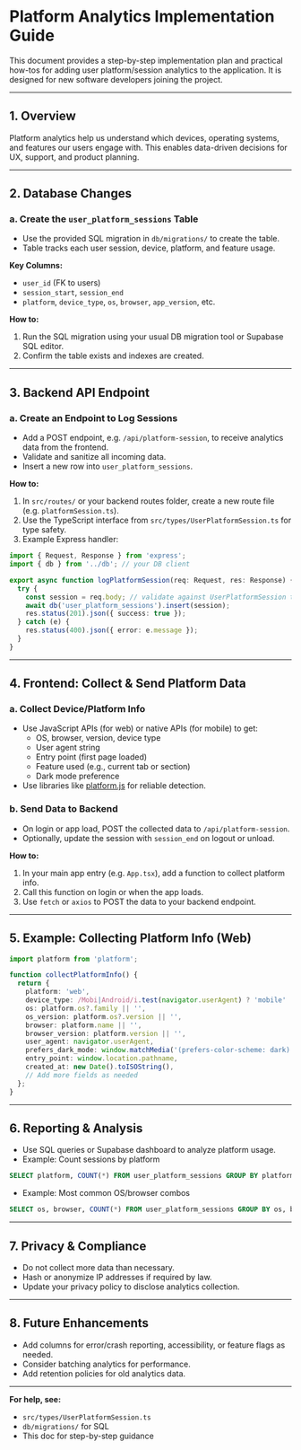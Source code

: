 # Platform Analytics Implementation Guide

This document provides a step-by-step implementation plan and practical how-tos for adding user platform/session analytics to the application. It is designed for new software developers joining the project.

---

## 1. Overview

Platform analytics help us understand which devices, operating systems, and features our users engage with. This enables data-driven decisions for UX, support, and product planning.

---

## 2. Database Changes

### a. Create the `user_platform_sessions` Table

- Use the provided SQL migration in `db/migrations/` to create the table.
- Table tracks each user session, device, platform, and feature usage.

**Key Columns:**
- `user_id` (FK to users)
- `session_start`, `session_end`
- `platform`, `device_type`, `os`, `browser`, `app_version`, etc.

**How to:**
1. Run the SQL migration using your usual DB migration tool or Supabase SQL editor.
2. Confirm the table exists and indexes are created.

---

## 3. Backend API Endpoint

### a. Create an Endpoint to Log Sessions

- Add a POST endpoint, e.g. `/api/platform-session`, to receive analytics data from the frontend.
- Validate and sanitize all incoming data.
- Insert a new row into `user_platform_sessions`.

**How to:**
1. In `src/routes/` or your backend routes folder, create a new route file (e.g. `platformSession.ts`).
2. Use the TypeScript interface from `src/types/UserPlatformSession.ts` for type safety.
3. Example Express handler:

```typescript
import { Request, Response } from 'express';
import { db } from '../db'; // your DB client

export async function logPlatformSession(req: Request, res: Response) {
  try {
    const session = req.body; // validate against UserPlatformSession type
    await db('user_platform_sessions').insert(session);
    res.status(201).json({ success: true });
  } catch (e) {
    res.status(400).json({ error: e.message });
  }
}
```

---

## 4. Frontend: Collect & Send Platform Data

### a. Collect Device/Platform Info

- Use JavaScript APIs (for web) or native APIs (for mobile) to get:
  - OS, browser, version, device type
  - User agent string
  - Entry point (first page loaded)
  - Feature used (e.g., current tab or section)
  - Dark mode preference
- Use libraries like [platform.js](https://github.com/bestiejs/platform.js) for reliable detection.

### b. Send Data to Backend

- On login or app load, POST the collected data to `/api/platform-session`.
- Optionally, update the session with `session_end` on logout or unload.

**How to:**
1. In your main app entry (e.g. `App.tsx`), add a function to collect platform info.
2. Call this function on login or when the app loads.
3. Use `fetch` or `axios` to POST the data to your backend endpoint.

---

## 5. Example: Collecting Platform Info (Web)

```typescript
import platform from 'platform';

function collectPlatformInfo() {
  return {
    platform: 'web',
    device_type: /Mobi|Android/i.test(navigator.userAgent) ? 'mobile' : 'desktop',
    os: platform.os?.family || '',
    os_version: platform.os?.version || '',
    browser: platform.name || '',
    browser_version: platform.version || '',
    user_agent: navigator.userAgent,
    prefers_dark_mode: window.matchMedia('(prefers-color-scheme: dark)').matches,
    entry_point: window.location.pathname,
    created_at: new Date().toISOString(),
    // Add more fields as needed
  };
}
```

---

## 6. Reporting & Analysis

- Use SQL queries or Supabase dashboard to analyze platform usage.
- Example: Count sessions by platform

```sql
SELECT platform, COUNT(*) FROM user_platform_sessions GROUP BY platform;
```

- Example: Most common OS/browser combos

```sql
SELECT os, browser, COUNT(*) FROM user_platform_sessions GROUP BY os, browser ORDER BY COUNT(*) DESC;
```

---

## 7. Privacy & Compliance

- Do not collect more data than necessary.
- Hash or anonymize IP addresses if required by law.
- Update your privacy policy to disclose analytics collection.

---

## 8. Future Enhancements

- Add columns for error/crash reporting, accessibility, or feature flags as needed.
- Consider batching analytics for performance.
- Add retention policies for old analytics data.

---

**For help, see:**
- `src/types/UserPlatformSession.ts`
- `db/migrations/` for SQL
- This doc for step-by-step guidance

